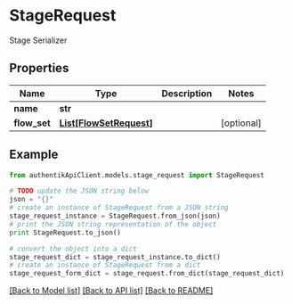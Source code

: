 # StageRequest

Stage Serializer

## Properties
Name | Type | Description | Notes
------------ | ------------- | ------------- | -------------
**name** | **str** |  | 
**flow_set** | [**List[FlowSetRequest]**](FlowSetRequest.md) |  | [optional] 

## Example

```python
from authentikApiClient.models.stage_request import StageRequest

# TODO update the JSON string below
json = "{}"
# create an instance of StageRequest from a JSON string
stage_request_instance = StageRequest.from_json(json)
# print the JSON string representation of the object
print StageRequest.to_json()

# convert the object into a dict
stage_request_dict = stage_request_instance.to_dict()
# create an instance of StageRequest from a dict
stage_request_form_dict = stage_request.from_dict(stage_request_dict)
```
[[Back to Model list]](../README.md#documentation-for-models) [[Back to API list]](../README.md#documentation-for-api-endpoints) [[Back to README]](../README.md)


